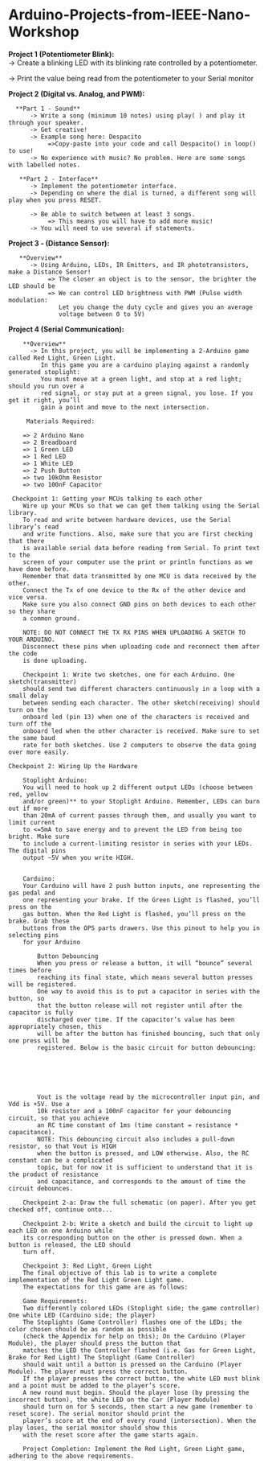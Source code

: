 # Arduino-Projects-from-IEEE-Nano-Workshop

**Project 1 (Potentiometer Blink):**  
 -> Create a blinking LED with its blinking rate controlled by a potentiometer. 
 
 -> Print the value being read from the potentiometer to your Serial monitor
 
**Project 2 (Digital vs. Analog, and PWM):**  
      
      **Part 1 - Sound**
          -> Write a song (minimum 10 notes) using play( ) and play it through your speaker.
          -> Get creative!
          -> Example song here: Despacito
               =>Copy-paste into your code and call Despacito() in loop() to use!
          -> No experience with music? No problem. Here are some songs with labelled notes.
     
       **Part 2 - Interface**
          -> Implement the potentiometer interface.
          -> Depending on where the dial is turned, a different song will play when you press RESET.

          -> Be able to switch between at least 3 songs.
               => This means you will have to add more music!
          -> You will need to use several if statements.
 **Project 3 - (Distance Sensor):** 
  
       **Overview**
          -> Using Arduino, LEDs, IR Emitters, and IR phototransistors, make a Distance Sensor!
               => The closer an object is to the sensor, the brighter the LED should be
               => We can control LED brightness with PWM (Pulse width modulation: 
                  Let you change the duty cycle and gives you an average 
                  voltage between 0 to 5V)
       
 

 
**Project 4 (Serial Communication):**  

        **Overview**
          -> In this project, you will be implementing a 2-Arduino game called Red Light, Green Light. 
             In this game you are a carduino playing against a randomly generated stoplight: 
             You must move at a green light, and stop at a red light; should you run over a 
             red signal, or stay put at a green signal, you lose. If you get it right, you’ll 
             gain a point and move to the next intersection.
             
         Materials Required:
	      
		=> 2 Arduino Nano
		=> 2 Breadboard
		=> 1 Green LED
		=> 1 Red LED
		=> 1 White LED
		=> 2 Push Button
		=> two 10kOhm Resistor
		=> two 100nF Capacitor
	   
	 Checkpoint 1: Getting your MCUs talking to each other	
		Wire up your MCUs so that we can get them talking using the Serial library. 
		To read and write between hardware devices, use the Serial library’s read 
		and write functions. Also, make sure that you are first checking that there 
		is available serial data before reading from Serial. To print text to the
		screen of your computer use the print or println functions as we have done before.
		Remember that data transmitted by one MCU is data received by the other. 
		Connect the Tx of one device to the Rx of the other device and vice versa.
		Make sure you also connect GND pins on both devices to each other so they share
		a common ground. 
		
		NOTE: DO NOT CONNECT THE TX RX PINS WHEN UPLOADING A SKETCH TO YOUR ARDUINO. 
		Disconnect these pins when uploading code and reconnect them after the code 
		is done uploading.

		Checkpoint 1: Write two sketches, one for each Arduino. One sketch(transmitter) 
		should send two different characters continuously in a loop with a small delay 
		between sending each character. The other sketch(receiving) should turn on the
		onboard led (pin 13) when one of the characters is received and turn off the 
		onboard led when the other character is received. Make sure to set the same baud 
		rate for both sketches. Use 2 computers to observe the data going over more easily.

	Checkpoint 2: Wiring Up the Hardware

		Stoplight Arduino: 
		You will need to hook up 2 different output LEDs (choose between red, yellow 
		and/or green)** to your Stoplight Arduino. Remember, LEDs can burn out if more 
		than 20mA of current passes through them, and usually you want to limit current 
		to <=5mA to save energy and to prevent the LED from being too bright. Make sure 
		to include a current-limiting resistor in series with your LEDs. The digital pins 
		output ~5V when you write HIGH.


		Carduino: 
		Your Carduino will have 2 push button inputs, one representing the gas pedal and 
		one representing your brake. If the Green Light is flashed, you’ll press on the 
		gas button. When the Red Light is flashed, you’ll press on the brake. Grab these
		buttons from the OPS parts drawers. Use this pinout to help you in selecting pins 
		for your Arduino

			Button Debouncing
			When you press or release a button, it will “bounce” several times before 
			reaching its final state, which means several button presses will be registered.
			One way to avoid this is to put a capacitor in series with the button, so 
			that the button release will not register until after the capacitor is fully 
			discharged over time. If the capacitor’s value has been appropriately chosen, this
			will be after the button has finished bouncing, such that only one press will be 
			registered. Below is the basic circuit for button debouncing:
			
			

			
			

			Vout is the voltage read by the microcontroller input pin, and Vdd is +5V. Use a 
			10k resistor and a 100nF capacitor for your debouncing circuit, so that you achieve
			an RC time constant of 1ms (time constant = resistance * capacitance).
			NOTE: This debouncing circuit also includes a pull-down resistor, so that Vout is HIGH
			when the button is pressed, and LOW otherwise. Also, the RC constant can be a complicated
			topic, but for now it is sufficient to understand that it is the product of resistance 
			and capacitance, and corresponds to the amount of time the circuit debounces. 
			
		Checkpoint 2-a: Draw the full schematic (on paper). After you get checked off, continue onto...
		
		Checkpoint 2-b: Write a sketch and build the circuit to light up each LED on one Arduino while
		its corresponding button on the other is pressed down. When a button is released, the LED should 
		turn off.

		Checkpoint 3: Red Light, Green Light
		The final objective of this lab is to write a complete implementation of the Red Light Green Light game.
		The expectations for this game are as follows:

		Game Requirements:
		Two differently colored LEDs (Stoplight side; the game controller) One white LED (Carduino side; the player)
		The Stoplights (Game Controller) flashes one of the LEDs; the color chosen should be as random as possible 
		(check the Appendix for help on this); On the Carduino (Player Module), the player should press the button that 
		matches the LED the Controller flashed (i.e. Gas for Green Light, Brake for Red Light) The Stoplight (Game Controller) 
		should wait until a button is pressed on the Carduino (Player Module). The player must press the correct button. 
		If the player presses the correct button, the white LED must blink and a point must be added to the player’s score. 
		A new round must begin. Should the player lose (by pressing the incorrect button), the white LED on the Car (Player Module) 
		should turn on for 5 seconds, then start a new game (remember to reset score). The serial monitor should print the 
		player’s score at the end of every round (intersection). When the play loses, the serial monitor should show this 
		with the reset score after the game starts again.

		Project Completion: Implement the Red Light, Green Light game, adhering to the above requirements.
 
 
